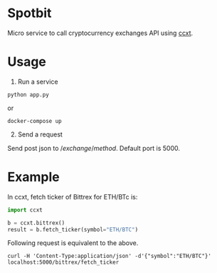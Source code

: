 Spotbit
=================

Micro service to call cryptocurrency exchanges API using [ccxt](https://github.com/ccxt/ccxt).

# Usage

1. Run a service

  ```
  python app.py
  ```
  or
  ```
  docker-compose up 
  ```

2. Send a request

  Send post json to /*exchange*/*method*. Default port is 5000.

# Example

In ccxt, fetch ticker of Bittrex for ETH/BTc is:

```python
import ccxt

b = ccxt.bittrex()
result = b.fetch_ticker(symbol="ETH/BTC")
```

Following request is equivalent to the above.

```
curl -H 'Content-Type:application/json' -d'{"symbol":"ETH/BTC"}' localhost:5000/bittrex/fetch_ticker
```
  
